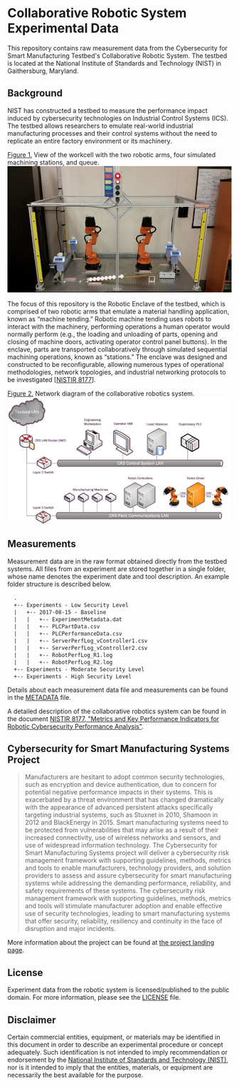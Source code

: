 # Collaborative Robotic System Experimental Data
This repository contains raw measurement data from the Cybersecurity for Smart Manufacturing Testbed's Collaborative Robotic System. The testbed is located at the National Institute of Standards and Technology (NIST) in Gaithersburg, Maryland.

## Background
NIST has constructed a testbed to measure the performance impact induced by cybersecurity technologies on Industrial Control Systems (ICS). The testbed allows researchers to emulate real-world industrial manufacturing processes and their control systems without the need to replicate an entire factory environment or its machinery.

<u>Figure 1.</u> View of the workcell with the two robotic arms, four simulated machining stations, and queue.
![_robots]

The focus of this repository is the Robotic Enclave of the testbed, which is comprised of two robotic arms that emulate a material handling application, known as “machine tending.” Robotic machine tending uses robots to interact with the machinery, performing operations a human operator would normally perform (e.g., the loading and unloading of parts, opening and closing of machine doors, activating operator control panel buttons). In the enclave, parts are transported collaboratively through simulated sequential machining operations, known as “stations.” The enclave was designed and constructed to be reconfigurable, allowing numerous types of operational methodologies, network topologies, and industrial networking protocols to be investigated \[[NISTIR 8177][_IR8177]\].

<u>Figure 2.</u> Network diagram of the collaborative robotics system.
![_netdiag]

## Measurements
Measurement data are in the raw format obtained directly from the testbed systems. All files from an experiment are stored together in a single folder, whose name denotes the experiment date and tool description. An example folder structure is described below.

```
  .
  +-- Experiments - Low Security Level
  |   +-- 2017-08-15 - Baseline
  |   |   +-- ExperimentMetadata.dat
  |   |   +-- PLCPartData.csv
  |   |   +-- PLCPerformanceData.csv
  |   |   +-- ServerPerfLog_vController1.csv
  |   |   +-- ServerPerfLog_vController2.csv
  |   |   +-- RobotPerfLog_R1.log
  |   |   +-- RobotPerfLog_R2.log
  +-- Experiments - Moderate Security Level
  +-- Experiments - High Security Level
```
Details about each measurement data file and measurements can be found in the [METADATA][_meta] file.

A detailed description of the collaborative robotics system can be found in the document [NISTIR 8177, "Metrics and Key Performance Indicators for Robotic Cybersecurity Performance Analysis"][_IR8177].

## Cybersecurity for Smart Manufacturing Systems Project
> Manufacturers are hesitant to adopt common security technologies, such as encryption and device authentication, due to concern for potential negative performance impacts in their systems. This is exacerbated by a threat environment that has changed dramatically with the appearance of advanced persistent attacks specifically targeting industrial systems, such as Stuxnet in 2010, Shamoon in 2012 and BlackEnergy in 2015. Smart manufacturing systems need to be protected from vulnerabilities that may arise as a result of their increased connectivity, use of wireless networks and sensors, and use of widespread information technology. The Cybersecurity for Smart Manufacturing Systems project will deliver a cybersecurity risk management framework with supporting guidelines, methods, metrics and tools to enable manufacturers, technology providers, and solution providers to assess and assure cybersecurity for smart manufacturing systems while addressing the demanding performance, reliability, and safety requirements of these systems. The cybersecurity risk management framework with supporting guidelines, methods, metrics and tools will stimulate manufacturer adoption and enable effective use of security technologies, leading to smart manufacturing systems that offer security, reliability, resiliency and continuity in the face of disruption and major incidents.

More information about the project can be found at [the project landing page][_CSMS].

## License
Experiment data from the robotic system is licensed/published to the public domain. For more information, please see the [LICENSE][_license] file.

## Disclaimer
Certain commercial entities, equipment, or materials may be identified in this
document in order to describe an experimental procedure or concept adequately.
Such identification is not intended to imply recommendation or endorsement by
the [National Institute of Standards and Technology (NIST)][_NIST], nor is it
intended to imply that the entities, materials, or equipment are necessarily
the best available for the purpose.

[_NIST]: http://www.nist.gov
[_IR8089]: http://nvlpubs.nist.gov/nistpubs/ir/2015/NIST.IR.8089.pdf
[_IR8177]: http://nvlpubs.nist.gov/nistpubs/ir/2017/NIST.IR.8177.pdf
[_CSMS]: https://www.nist.gov/programs-projects/cybersecurity-smart-manufacturing-systems
[_netdiag]: ./readme_assets/RobotEnclave_NetworkDiagram.png "Collaborative Robotic System Network Diagram"
[_meta]: ./METADATA.md
[_robots]: ./readme_assets/roboticsystem.jpg "Collaborative robotic system workcell"
[_license]: ./LICENSE.md
